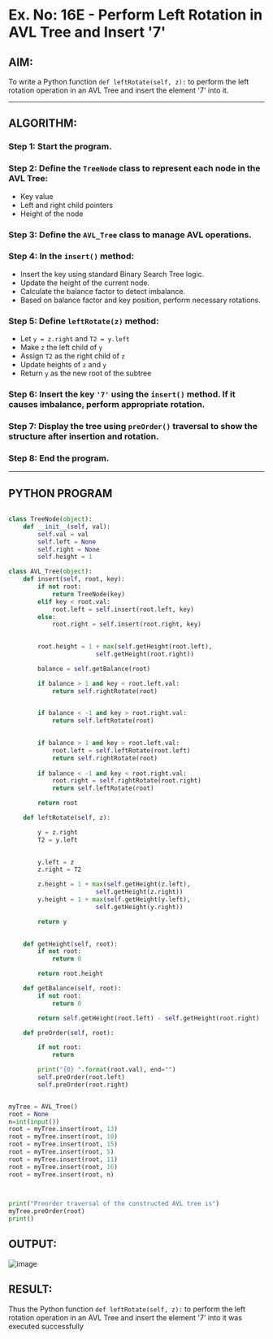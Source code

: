 # Ex. No: 16E - Perform Left Rotation in AVL Tree and Insert '7'

## AIM:
To write a Python function `def leftRotate(self, z):` to perform the left rotation operation in an AVL Tree and insert the element '7' into it.

---

## ALGORITHM:

### Step 1: Start the program.

### Step 2: Define the `TreeNode` class to represent each node in the AVL Tree:
- Key value
- Left and right child pointers
- Height of the node

### Step 3: Define the `AVL_Tree` class to manage AVL operations.

### Step 4: In the `insert()` method:
- Insert the key using standard Binary Search Tree logic.
- Update the height of the current node.
- Calculate the balance factor to detect imbalance.
- Based on balance factor and key position, perform necessary rotations.

### Step 5: Define `leftRotate(z)` method:
- Let `y = z.right` and `T2 = y.left`
- Make `z` the left child of `y`
- Assign `T2` as the right child of `z`
- Update heights of `z` and `y`
- Return `y` as the new root of the subtree

### Step 6: Insert the key `'7'` using the `insert()` method. If it causes imbalance, perform appropriate rotation.

### Step 7: Display the tree using `preOrder()` traversal to show the structure after insertion and rotation.

### Step 8: End the program.

---

## PYTHON PROGRAM
```python

class TreeNode(object):
	def __init__(self, val):
		self.val = val
		self.left = None
		self.right = None
		self.height = 1

class AVL_Tree(object):
	def insert(self, root, key):
		if not root:
			return TreeNode(key)
		elif key < root.val:
			root.left = self.insert(root.left, key)
		else:
			root.right = self.insert(root.right, key)

	
		root.height = 1 + max(self.getHeight(root.left),
						self.getHeight(root.right))

		balance = self.getBalance(root)

		if balance > 1 and key < root.left.val:
			return self.rightRotate(root)

	
		if balance < -1 and key > root.right.val:
			return self.leftRotate(root)

		
		if balance > 1 and key > root.left.val:
			root.left = self.leftRotate(root.left)
			return self.rightRotate(root)
   
		if balance < -1 and key < root.right.val:
			root.right = self.rightRotate(root.right)
			return self.leftRotate(root)

		return root

	def leftRotate(self, z):

		y = z.right
		T2 = y.left

	
		y.left = z
		z.right = T2

		z.height = 1 + max(self.getHeight(z.left),
						self.getHeight(z.right))
		y.height = 1 + max(self.getHeight(y.left),
						self.getHeight(y.right))

		return y

	
	def getHeight(self, root):
		if not root:
			return 0

		return root.height

	def getBalance(self, root):
		if not root:
			return 0

		return self.getHeight(root.left) - self.getHeight(root.right)

	def preOrder(self, root):

		if not root:
			return

		print("{0} ".format(root.val), end="")
		self.preOrder(root.left)
		self.preOrder(root.right)


myTree = AVL_Tree()
root = None
n=int(input())
root = myTree.insert(root, 13)
root = myTree.insert(root, 10)
root = myTree.insert(root, 15)
root = myTree.insert(root, 5)
root = myTree.insert(root, 11)
root = myTree.insert(root, 16)
root = myTree.insert(root, n)
    


print("Preorder traversal of the constructed AVL tree is")
myTree.preOrder(root)
print()
```

## OUTPUT:

![image](https://github.com/user-attachments/assets/24e285b3-7544-4f02-9495-9cdcecc6eef1)


## RESULT:

Thus the Python function `def leftRotate(self, z):` to perform the left rotation operation in an AVL Tree and insert the element '7' into it was executed successfully
